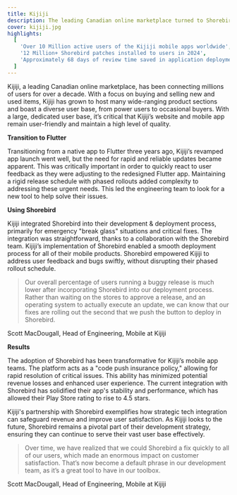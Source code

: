 ```yaml
---
title: Kijiji
description: The leading Canadian online marketplace turned to Shorebird to ensure their customer base was up to date all the time.
cover: kijiji.jpg
highlights:
  [
    'Over 10 Million active users of the Kijiji mobile apps worldwide',
    '12 Million+ Shorebird patches installed to users in 2024',
    'Approximately 68 days of review time saved in application deployment in 2024 by using Shorebird',
  ]
---
```


Kijiji, a leading Canadian online marketplace, has been connecting millions of users for over a decade. With a focus on buying and selling new and used items, Kijiji has grown to host many wide-ranging product sections and boast a diverse user base, from power users to occasional buyers. With a large, dedicated user base, it’s critical that Kijiji’s website and mobile app remain user-friendly and maintain a high level of quality.

**Transition to Flutter**

Transitioning from a native app to Flutter three years ago, Kijiji’s revamped app launch went well, but the need for rapid and reliable updates became apparent. This was critically important in order to quickly react to user feedback as they were adjusting to the redesigned Flutter app. Maintaining a rigid release schedule with phased rollouts added complexity to addressing these urgent needs. This led the engineering team to look for a new tool to help solve their issues.

**Using Shorebird**

Kijiji integrated Shorebird into their development & deployment process, primarily for emergency "break glass" situations and critical fixes. The integration was straightforward, thanks to a collaboration with the Shorebird team. Kijiji’s implementation of Shorebird enabled a smooth deployment process for all of their mobile products. Shorebird empowered Kijiji to address user feedback and bugs swiftly, without disrupting their phased rollout schedule.

> Our overall percentage of users running a buggy release is much lower after incorporating Shorebird into our deployment process. Rather than waiting on the stores to approve a release, and an operating system to actually execute an update, we can know that our fixes are rolling out the second that we push the button to deploy in Shorebird.

Scott MacDougall, Head of Engineering, Mobile at Kijiji

**Results**

The adoption of Shorebird has been transformative for Kijiji’s mobile app teams. The platform acts as a "code push insurance policy," allowing for rapid resolution of critical issues. This ability has minimized potential revenue losses and enhanced user experience. The current integration with Shorebird has solidified their app's stability and performance, which has allowed their Play Store rating to rise to 4.5 stars.

Kijiji's partnership with Shorebird exemplifies how strategic tech integration can safeguard revenue and improve user satisfaction. As Kijiji looks to the future, Shorebird remains a pivotal part of their development strategy, ensuring they can continue to serve their vast user base effectively.

> Over time, we have realized that we could Shorebird a fix quickly to all of our users, which made an enormous impact on customer satisfaction. That’s now become a default phrase in our development team, as it’s a great tool to have in our toolbox.

Scott MacDougall, Head of Engineering, Mobile at Kijiji
